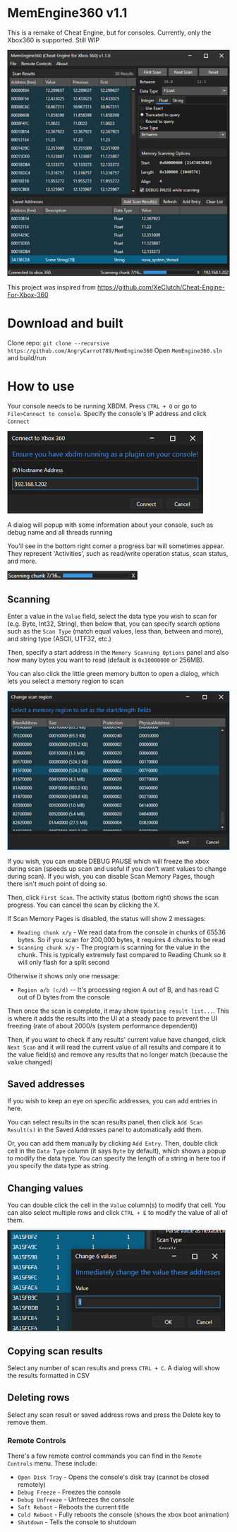 # MemEngine360 v1.1
This is a remake of Cheat Engine, but for consoles. Currently, only the Xbox360 is supported. Still WIP

![](MemEngine360.Avalonia_2025-04-27_01.17.35.png)

This project was inspired from https://github.com/XeClutch/Cheat-Engine-For-Xbox-360

# Download and built
Clone repo: `git clone --recursive https://github.com/AngryCarrot789/MemEngine360`
Open `MemEngine360.sln` and build/run 

# How to use
Your console needs to be running XBDM. Press `CTRL + O` or go to `File>Connect to console`. Specify the console's IP address and click `Connect`

![](MemEngine360.Avalonia_2025-04-23_00.40.36.png)

A dialog will popup with some information about your console, such as debug name and all threads running

You'll see in the bottom right corner a progress bar will sometimes appear. They represent 'Activities', 
such as read/write operation status, scan status, and more.

![](rider64_2025-04-27_22.07.31.png)

## Scanning
Enter a value in the `Value` field, select the data type you wish to scan for (e.g. Byte, Int32, String), then below that, you can 
specify search options such as the `Scan Type` (match equal values, less than, between and more), and string type (ASCII, UTF32, etc.)

Then, specify a start address in the `Memory Scanning Options` panel and also how many bytes you want to read (default is `0x10000000` or 256MB).

You can also click the little green memory button to open a dialog, which lets you select a memory region to scan

![](MemEngine360-DesktopUI_2025-04-27_22.02.37.png)

If you wish, you can enable DEBUG PAUSE which will freeze the xbox during scan (speeds up scan and useful if you don't want values to change during scan). 
If you wish, you can disable Scan Memory Pages, though there isn't much point of doing so.

Then, click `First Scan`. The activity status (bottom right) shows the scan progress. You can cancel the scan by clicking the X.

If Scan Memory Pages is disabled, the status will show 2 messages:
- `Reading chunk x/y` - We read data from the console in chunks of 65536 bytes. So if you scan for 200,000 bytes, it requires 4 chunks to be read
- `Scanning chunk x/y` - The program is scanning for the value in the chunk. This is typically extremely fast compared to Reading Chunk so it will only flash for a split second

Otherwise it shows only one message:
- `Region a/b (c/d)` -- It's processing region A out of B, and has read C out of D bytes from the console 

Then once the scan is complete, it may show `Updating result list...`. This is where it adds the results into the UI at a steady pace to prevent the UI freezing (rate of about 2000/s (system performance dependent))

Then, if you want to check if any results' current value have changed, click `Next Scan` and it will read the current value of all results
and compare it to the value field(s) and remove any results that no longer match (because the value changed)

## Saved addresses
If you wish to keep an eye on specific addresses, you can add entries in here. 

You can select results in the scan results panel, then click `Add Scan Result(s)` in the Saved Addresses panel to automatically add them. 

Or, you can add them manually by clicking `Add Entry`. Then, double click cell in the `Data Type` column (it says `Byte` by default), which
shows a popup to modify the data type. You can specify the length of a string in here too if you specify the data type as string.

## Changing values
You can double click the cell in the `Value` column(s) to modify that cell. 
You can also select multiple rows and click `CTRL + E` to modify the value of all of them.

![](MemEngine360.Avalonia_2025-04-23_01.04.01.png)

## Copying scan results
Select any number of scan results and press `CTRL + C`. A dialog will show the results formatted in CSV

## Deleting rows
Select any scan result or saved address rows and press the Delete key to remove them.

### Remote Controls
There's a few remote control commands you can find in the `Remote Controls` menu. These include:
- `Open Disk Tray` - Opens the console's disk tray (cannot be closed remotely)
- `Debug Freeze` - Freezes the console
- `Debug Unfreeze` - Unfreezes the console
- `Soft Reboot` - Reboots the current title
- `Cold Reboot` - Fully reboots the console (shows the xbox boot animation)
- `Shutdown` - Tells the console to shutdown
